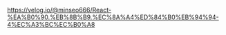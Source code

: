 https://velog.io/@minseo666/React-%EA%B0%90.%EB%8B%B9.%EC%8A%A4%ED%84%B0%EB%94%94-4%EC%A3%BC%EC%B0%A8
